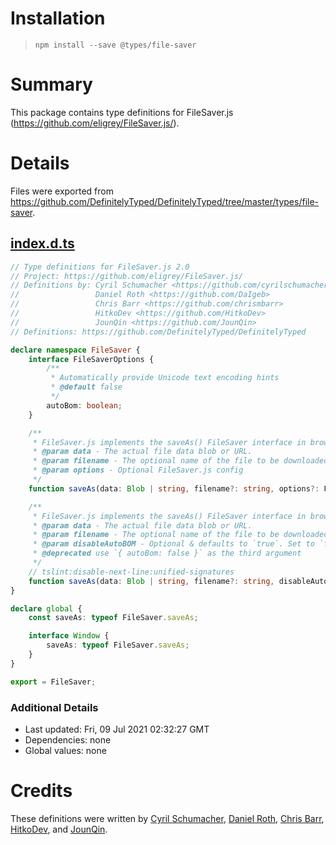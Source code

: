 # Installation
> `npm install --save @types/file-saver`

# Summary
This package contains type definitions for FileSaver.js (https://github.com/eligrey/FileSaver.js/).

# Details
Files were exported from https://github.com/DefinitelyTyped/DefinitelyTyped/tree/master/types/file-saver.
## [index.d.ts](https://github.com/DefinitelyTyped/DefinitelyTyped/tree/master/types/file-saver/index.d.ts)
````ts
// Type definitions for FileSaver.js 2.0
// Project: https://github.com/eligrey/FileSaver.js/
// Definitions by: Cyril Schumacher <https://github.com/cyrilschumacher>
//                 Daniel Roth <https://github.com/DaIgeb>
//                 Chris Barr <https://github.com/chrismbarr>
//                 HitkoDev <https://github.com/HitkoDev>
//                 JounQin <https://github.com/JounQin>
// Definitions: https://github.com/DefinitelyTyped/DefinitelyTyped

declare namespace FileSaver {
    interface FileSaverOptions {
        /**
         * Automatically provide Unicode text encoding hints
         * @default false
         */
        autoBom: boolean;
    }

    /**
     * FileSaver.js implements the saveAs() FileSaver interface in browsers that do not natively support it.
     * @param data - The actual file data blob or URL.
     * @param filename - The optional name of the file to be downloaded. If omitted, the name used in the file data will be used. If none is provided "download" will be used.
     * @param options - Optional FileSaver.js config
     */
    function saveAs(data: Blob | string, filename?: string, options?: FileSaverOptions): void;

    /**
     * FileSaver.js implements the saveAs() FileSaver interface in browsers that do not natively support it.
     * @param data - The actual file data blob or URL.
     * @param filename - The optional name of the file to be downloaded. If omitted, the name used in the file data will be used. If none is provided "download" will be used.
     * @param disableAutoBOM - Optional & defaults to `true`. Set to `false` if you want FileSaver.js to automatically provide Unicode text encoding hints
     * @deprecated use `{ autoBom: false }` as the third argument
     */
    // tslint:disable-next-line:unified-signatures
    function saveAs(data: Blob | string, filename?: string, disableAutoBOM?: boolean): void;
}

declare global {
    const saveAs: typeof FileSaver.saveAs;

    interface Window {
        saveAs: typeof FileSaver.saveAs;
    }
}

export = FileSaver;

````

### Additional Details
 * Last updated: Fri, 09 Jul 2021 02:32:27 GMT
 * Dependencies: none
 * Global values: none

# Credits
These definitions were written by [Cyril Schumacher](https://github.com/cyrilschumacher), [Daniel Roth](https://github.com/DaIgeb), [Chris Barr](https://github.com/chrismbarr), [HitkoDev](https://github.com/HitkoDev), and [JounQin](https://github.com/JounQin).
